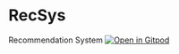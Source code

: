 # RecSys
Recommendation System
[![Open in Gitpod](https://gitpod.io/button/open-in-gitpod.svg)](https://gitpod.io/#https://github.com/nsanka/RecSys)
